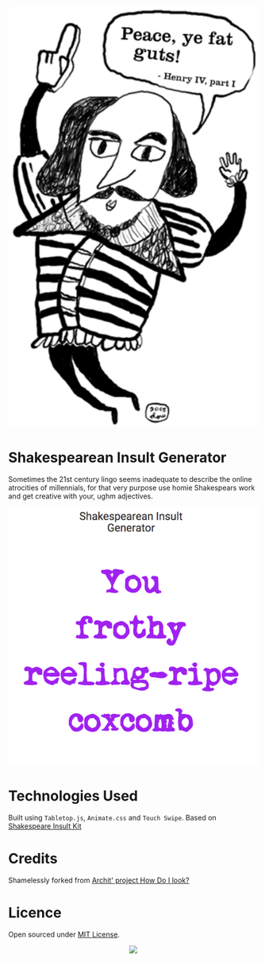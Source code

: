 <p align="center">
  <img src="https://raw.githubusercontent.com/sauravtom/insultgen/gh-pages/shakes_peace.gif" width="700px" />
</p>

Shakespearean Insult Generator
=====

Sometimes the 21st century lingo seems inadequate to describe the online atrocities of millennials, for that very purpose use homie Shakespears work and get creative with your, ughm adjectives. 

![](https://raw.githubusercontent.com/sauravtom/insultgen/gh-pages/screen.png)

Technologies Used
====

Built using `Tabletop.js`, `Animate.css` and `Touch Swipe`.
Based on [Shakespeare Insult Kit](http://www.pangloss.com/seidel/shake_rule.html)

Credits
====
Shamelessly forked from [Archit' project How Do I look?](https://github.com/architv/howdoilook)

Licence
====
Open sourced under [MIT License](LICENSE).


<p align="center">
  <img src="http://2.bp.blogspot.com/-1RFwVbzpkEM/UsDZnXyClmI/AAAAAAAABY8/vikl-gQFKbc/s1600/winking_Shakespeare.gif" width="700px" />
</p>

